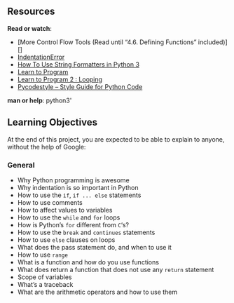 ## Resources
**Read or watch**:
- [More Control Flow Tools (Read until “4.6. Defining Functions” included)][]
- [IndentationError]()
- [How To Use String Formatters in Python 3]()
- [Learn to Program]()
- [Learn to Program 2 : Looping]()
- [Pycodestyle – Style Guide for Python Code]()

**man or help**:
python3'

## Learning Objectives
At the end of this project, you are expected to be able to explain to anyone, without the help of Google:

### General
- Why Python programming is awesome
- Why indentation is so important in Python
- How to use the ```if```, ```if ... else``` statements
- How to use comments
- How to affect values to variables
- How to use the ```while``` and ```for``` loops
- How is Python’s ```for``` different from ```C```‘s?
- How to use the ```break``` and ```continues``` statements
- How to use ```else``` clauses on loops
- What does the pass statement do, and when to use it
- How to use ```range```
- What is a function and how do you use functions
- What does return a function that does not use any ```return``` statement
- Scope of variables
- What’s a traceback
- What are the arithmetic operators and how to use them
